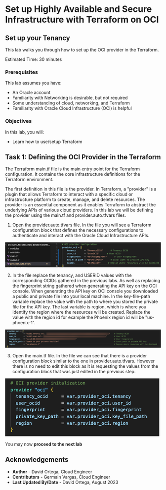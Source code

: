 # Set up Highly Available and Secure Infrastructure with Terraform on OCI

## Set up your Tenancy

This lab walks you through how to set up the OCI provider in the Terraform. 

Estimated Time: 30 minutes

### Prerequisites

This lab assumes you have:
* An Oracle account
* Familiarity with Networking is desirable, but not required
* Some understanding of cloud, networking, and Terraform
* Familiarity with Oracle Cloud Infrastructure (OCI) is helpful

### Objectives

In this lab, you will:
* Learn how to use/setup Terraform

## Task 1: Defining the OCI Provider in the Terraform
The Terraform main.tf file is the main entry point for the Terraform configuration. It contains the core infrastructure definitions for the Terraform environment. 

The first definition in this file is the provider. In Terraform, a "provider" is a plugin that allows Terraform to interact with a specific cloud or infrastructure platform to create, manage, and delete resources. The provider is an essential component as it enables Terraform to abstract the underlying APIs of various cloud providers. In this lab we will be defining the provider using the main.tf and provider.auto.tfvars files. 

1. Open the provider.auto.tfvars file. In the file you will see a Terraform configuration block that defines the necessary configurations to authenticate and interact with the Oracle Cloud Infrastructure APIs.

 ![providerfile](images/providerfile.png)

2. In the file replace the tenancy, and USERID values with the corresponding OCIDs gathered in the previous labs. As well as replacing the fingerprint string gathered when generating the API key on the OCI console. When generating the API key on OCI console you downloaded a public and private file into your local machine. In the key-file-path variable replace the value with the path to where you stored the private file for the API key. The last variable is region, which is where you identify the region where the resources will be created. Replace the value with the region id for example the Phoenix region id will be "us-phoenix-1".

 ![providerautotfvars](images/providerautotfvars.png)

3. Open the main.tf file. In the file we can see that there is a provider configuration block similar to the one in provider.auto.tfvars. However there is no need to edit this block as it is requesting the values from the configuration block that was just edited in the previous step.

 ![ociprovider](images/ociprovider.png)

You may now **proceed to the next lab**

## Acknowledgements
* **Author** - David Ortega, Cloud Engineer
* **Contributors** - Germain Vargas, Cloud Engineer
* **Last Updated By/Date** - David Ortega, August 2023
